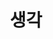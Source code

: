---
layout: home
title: "생각"
description: "생각"
permalink: "/생각"
pagination: 
  enabled: true
  category: "생각"
  permalink: /:num/
---